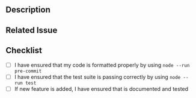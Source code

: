## Description

## Related Issue

## Checklist

<!-- You can check the items by adding an `x` between the brackets, like this: `[x]` -->

- [ ] I have ensured that my code is formatted properly by using `node --run pre-commit`
- [ ] I have ensured that the test suite is passing correctly by using `node --run test`
- [ ] If new feature is added, I have ensured that is documented and tested

<!-- Thank you for your contribution to the project. Please provide the details of your contribution and ensure that you have checked the items in the checklist. -->
